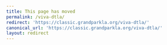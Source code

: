 ```yaml
---
title: This page has moved
permalink: /viva-dtla/
redirect: 'https://classic.grandparkla.org/viva-dtla/'
canonical_url: 'https://classic.grandparkla.org/viva-dtla/'
layout: redirect
---
```

